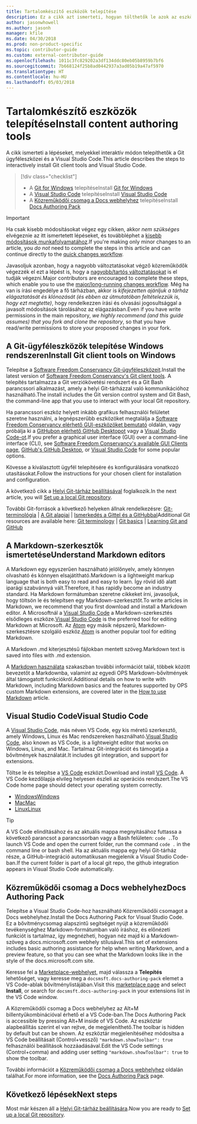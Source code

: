 ```yaml
---
title: Tartalomkészítő eszközök telepítése
description: Ez a cikk azt ismerteti, hogyan tölthetők le azok az eszközök, amelyek a Git használatához és a Markdown-fájlok szerkesztéséhez szükségesek.
author: jasonwhowell
ms.author: jasonh
manager: kfile
ms.date: 04/30/2018
ms.prod: non-product-specific
ms.topic: contributor-guide
ms.custom: external-contributor-guide
ms.openlocfilehash: 1011c3fc829202a3df134ddc80eb05b8959b7bf6
ms.sourcegitcommit: 7b668124f25b8ad0442937a3ad05b19a47af5970
ms.translationtype: HT
ms.contentlocale: hu-HU
ms.lasthandoff: 05/03/2018
---
```

# <a name="install-content-authoring-tools"></a><span data-ttu-id="3e6ec-103">Tartalomkészítő eszközök telepítése</span><span class="sxs-lookup"><span data-stu-id="3e6ec-103">Install content authoring tools</span></span>

<span data-ttu-id="3e6ec-104">A cikk ismerteti a lépéseket, melyekkel interaktív módon telepíthetők a Git ügyféleszközei és a Visual Studio Code.</span><span class="sxs-lookup"><span data-stu-id="3e6ec-104">This article describes the steps to interactively install Git client tools and Visual Studio Code.</span></span>
> [!div class="checklist"]
> * <span data-ttu-id="3e6ec-105">A [Git for Windows](https://git-scm.com/download/win) telepítése</span><span class="sxs-lookup"><span data-stu-id="3e6ec-105">Install [Git for Windows](https://git-scm.com/download/win)</span></span>
> * <span data-ttu-id="3e6ec-106">A [Visual Studio Code](https://code.visualstudio.com/) telepítése</span><span class="sxs-lookup"><span data-stu-id="3e6ec-106">Install [Visual Studio Code](https://code.visualstudio.com/)</span></span>
> * <span data-ttu-id="3e6ec-107">A [Közreműködői csomag a Docs webhelyhez](https://marketplace.visualstudio.com/items?itemName=docsmsft.docs-authoring-pack) telepítése</span><span class="sxs-lookup"><span data-stu-id="3e6ec-107">Install [Docs Authoring Pack](https://marketplace.visualstudio.com/items?itemName=docsmsft.docs-authoring-pack)</span></span>

>[!IMPORTANT]
> <span data-ttu-id="3e6ec-108">Ha csak kisebb módosításokat végez egy cikken, akkor *nem szükséges* elvégeznie az itt ismertetett lépéseket, és továbbléphet a [kisebb módosítások munkafolyamatához](index.md#quick-edits-to-existing-documents).</span><span class="sxs-lookup"><span data-stu-id="3e6ec-108">If you're making only minor changes to an article, you *do not* need to complete the steps in this article and can continue directly to the [quick changes workflow](index.md#quick-edits-to-existing-documents).</span></span>
>
> <span data-ttu-id="3e6ec-109">Javasoljuk azonban, hogy a nagyobb változtatásokat végző közreműködők végezzék el ezt a lépést is, hogy a [nagyobb/tartós változtatásokat](how-to-write-workflows-major.md) is el tudják végezni.</span><span class="sxs-lookup"><span data-stu-id="3e6ec-109">Major contributors are encouraged to complete these steps, which enable you to use the [major/long-running changes workflow](how-to-write-workflows-major.md).</span></span> <span data-ttu-id="3e6ec-110">Még ha van is írási engedélye a fő tárházban, akkor is *kifejezetten ajánljuk a tárház elágaztatását és klónozását (és ebben az útmutatóban feltételezzük is, hogy ezt megtette)*, hogy rendelkezzen írási és olvasási jogosultsággal a javasolt módosítások tárolásához az elágazásban.</span><span class="sxs-lookup"><span data-stu-id="3e6ec-110">Even if you have write permissions in the main repository, *we highly recommend (and this guide assumes) that you fork and clone the repository*, so that you have read/write permissions to store your proposed changes in your fork.</span></span>

## <a name="install-git-client-tools-on-windows"></a><span data-ttu-id="3e6ec-111">A Git-ügyféleszközök telepítése Windows rendszeren</span><span class="sxs-lookup"><span data-stu-id="3e6ec-111">Install Git client tools on Windows</span></span>

 <span data-ttu-id="3e6ec-112">Telepítse a [Software Freedom Conservancy Git-ügyféleszközeit](https://git-scm.com/download/).</span><span class="sxs-lookup"><span data-stu-id="3e6ec-112">Install the latest version of [Software Freedom Conservancy's Git client tools](https://git-scm.com/download/).</span></span> <span data-ttu-id="3e6ec-113">A telepítés tartalmazza a Git verziókövetési rendszert és a Git Bash parancssori alkalmazást, amely a helyi Git-tárházzal való kommunikációhoz használható.</span><span class="sxs-lookup"><span data-stu-id="3e6ec-113">The install includes the Git version control system and Git Bash, the command-line app that you use to interact with your local Git repository.</span></span>

<span data-ttu-id="3e6ec-114">Ha parancssori eszköz helyett inkább grafikus felhasználói felületet szeretne használni, a legnépszerűbb eszközöket megtalálja a [Software Freedom Conservancy elérhető GUI-eszközöket bemutató](https://git-scm.com/downloads/guis) oldalán, vagy próbálja ki a [GitHubon elérhető GitHub Desktopot](https://desktop.github.com/) vagy a [Visual Studio Code-ot](https://www.visualstudio.com/products/code-vs.aspx).</span><span class="sxs-lookup"><span data-stu-id="3e6ec-114">If you prefer a graphical user interface (GUI) over a command-line interface (CLI), see [Software Freedom Conservancy's available GUI Clients page](https://git-scm.com/downloads/guis), [GitHub's GitHub Desktop](https://desktop.github.com/), or [Visual Studio Code](https://www.visualstudio.com/products/code-vs.aspx) for some popular options.</span></span>

<span data-ttu-id="3e6ec-115">Kövesse a kiválasztott ügyfél telepítésére és konfigurálására vonatkozó utasításokat.</span><span class="sxs-lookup"><span data-stu-id="3e6ec-115">Follow the instructions for your chosen client for installation and configuration.</span></span>

<span data-ttu-id="3e6ec-116">A következő cikk a [Helyi Git-tárház beállításával](get-started-setup-local.md) foglalkozik.</span><span class="sxs-lookup"><span data-stu-id="3e6ec-116">In the next article, you will [Set up a local Git repository](get-started-setup-local.md).</span></span>

   <span data-ttu-id="3e6ec-117">További Git-források a következő helyeken állnak rendelkezésre: [Git-terminológia](https://help.github.com/articles/github-glossary) | [A Git alapjai](https://git-scm.com/book/en/v2/Getting-Started-Git-Basics) | [Ismerkedés a Gittel és a GitHubbal](https://help.github.com/articles/good-resources-for-learning-git-and-github/)</span><span class="sxs-lookup"><span data-stu-id="3e6ec-117">Additional Git resources are available here: [Git terminology](https://help.github.com/articles/github-glossary) | [Git basics](https://git-scm.com/book/en/v2/Getting-Started-Git-Basics) | [Learning Git and GitHub](https://help.github.com/articles/good-resources-for-learning-git-and-github/)</span></span>

## <a name="understand-markdown-editors"></a><span data-ttu-id="3e6ec-118">A Markdown-szerkesztők ismertetése</span><span class="sxs-lookup"><span data-stu-id="3e6ec-118">Understand Markdown editors</span></span>

<span data-ttu-id="3e6ec-119">A Markdown egy egyszerűen használható jelölőnyelv, amely könnyen olvasható és könnyen elsajátítható.</span><span class="sxs-lookup"><span data-stu-id="3e6ec-119">Markdown is a lightweight markup language that is both easy to read and easy to learn.</span></span> <span data-ttu-id="3e6ec-120">Így rövid idő alatt iparági szabvánnyá vált.</span><span class="sxs-lookup"><span data-stu-id="3e6ec-120">Therefore, it has rapidly become an industry standard.</span></span> <span data-ttu-id="3e6ec-121">Ha Markdown formátumban szeretne cikkeket írni, javasoljuk, hogy töltsön le és telepítsen egy Markdown-szerkesztőt.</span><span class="sxs-lookup"><span data-stu-id="3e6ec-121">To write articles in Markdown, we recommend that you first download and install a Markdown editor.</span></span>  <span data-ttu-id="3e6ec-122">A Microsoftnál a [Visual Studio Code](https://code.visualstudio.com/) a Markdown-szerkesztés elsődleges eszköze.</span><span class="sxs-lookup"><span data-stu-id="3e6ec-122">[Visual Studio Code](https://code.visualstudio.com/) is the preferred tool for editing Markdown at Microsoft.</span></span> <span data-ttu-id="3e6ec-123">Az [Atom](https://atom.io) egy másik népszerű, Markdown-szerkesztésre szolgáló eszköz.</span><span class="sxs-lookup"><span data-stu-id="3e6ec-123">[Atom](https://atom.io) is another popular tool for editing Markdown.</span></span>

<span data-ttu-id="3e6ec-124">A Markdown .md kiterjesztésű fájlokban mentett szöveg.</span><span class="sxs-lookup"><span data-stu-id="3e6ec-124">Markdown text is saved into files with .md extension.</span></span>

<span data-ttu-id="3e6ec-125">A [Markdown használata](how-to-write-use-markdown.md) szakaszban további információt talál, többek között bevezetőt a Markdownba, valamint az egyedi OPS Markdown-bővítmények által támogatott funkciókról.</span><span class="sxs-lookup"><span data-stu-id="3e6ec-125">Additional details on how to write with Markdown, including Markdown basics and the features supported by OPS custom Markdown extensions, are covered later in the [How to use Markdown](how-to-write-use-markdown.md) article.</span></span>

## <a name="visual-studio-code"></a><span data-ttu-id="3e6ec-126">Visual Studio Code</span><span class="sxs-lookup"><span data-stu-id="3e6ec-126">Visual Studio Code</span></span>

<span data-ttu-id="3e6ec-127">A [Visual Studio Code](https://code.visualstudio.com/), más néven VS Code, egy kis méretű szerkesztő, amely Windows, Linux és Mac rendszereken használható.</span><span class="sxs-lookup"><span data-stu-id="3e6ec-127">[Visual Studio Code](https://code.visualstudio.com/), also known as VS Code, is a lightweight editor that works on Windows, Linux, and Mac.</span></span> <span data-ttu-id="3e6ec-128">Tartalmaz Git-integrációt és támogatja a bővítmények használatát.</span><span class="sxs-lookup"><span data-stu-id="3e6ec-128">It includes git integration, and support for extensions.</span></span>

<span data-ttu-id="3e6ec-129">Töltse le és telepítse a [VS Code](https://code.visualstudio.com/) eszközt.</span><span class="sxs-lookup"><span data-stu-id="3e6ec-129">Download and install [VS Code](https://code.visualstudio.com/).</span></span> <span data-ttu-id="3e6ec-130">A VS Code kezdőlapja elvileg helyesen észleli az operációs rendszert.</span><span class="sxs-lookup"><span data-stu-id="3e6ec-130">The VS Code home page should detect your operating system correctly.</span></span>

- [<span data-ttu-id="3e6ec-131">Windows</span><span class="sxs-lookup"><span data-stu-id="3e6ec-131">Windows</span></span>](https://code.visualstudio.com/docs/setup/windows)
- [<span data-ttu-id="3e6ec-132">Mac</span><span class="sxs-lookup"><span data-stu-id="3e6ec-132">Mac</span></span>](https://code.visualstudio.com/docs/setup/mac)
- [<span data-ttu-id="3e6ec-133">Linux</span><span class="sxs-lookup"><span data-stu-id="3e6ec-133">Linux</span></span>](https://code.visualstudio.com/docs/setup/linux)

> [!TIP]
> <span data-ttu-id="3e6ec-134">A VS Code elindításához és az aktuális mappa megnyitásához futtassa a következő parancsot a parancssorban vagy a Bash felületen: `code .`.</span><span class="sxs-lookup"><span data-stu-id="3e6ec-134">To launch VS Code and open the current folder, run the command `code .` in the command line or bash shell.</span></span> <span data-ttu-id="3e6ec-135">Ha az aktuális mappa egy helyi Git-tárház része, a GitHub-integráció automatikusan megjelenik a Visual Studio Code-ban.</span><span class="sxs-lookup"><span data-stu-id="3e6ec-135">If the current folder is part of a local git repo, the github integration appears in Visual Studio Code automatically.</span></span>

## <a name="docs-authoring-pack"></a><span data-ttu-id="3e6ec-136">Közreműködői csomag a Docs webhelyhez</span><span class="sxs-lookup"><span data-stu-id="3e6ec-136">Docs Authoring Pack</span></span>
<span data-ttu-id="3e6ec-137">Telepítse a Visual Studio Code-hoz használható Közreműködői csomagot a Docs webhelyhez.</span><span class="sxs-lookup"><span data-stu-id="3e6ec-137">Install the Docs Authoring Pack for Visual Studio Code.</span></span> <span data-ttu-id="3e6ec-138">Ez a bővítménycsomag alapszintű segítséget nyújt a közreműködői tevékenységhez Markdown-formátumban való íráshoz, és előnézeti funkciót is tartalmaz, így megnézheti, hogyan néz majd ki a Markdown-szöveg a docs.microsoft.com webhely stílusával.</span><span class="sxs-lookup"><span data-stu-id="3e6ec-138">This set of extensions includes basic authoring assistance for help when writing Markdown, and a preview feature, so that you can see what the Markdown looks like in the style of the docs.microsoft.com site.</span></span>

   <span data-ttu-id="3e6ec-139">Keresse fel a [Marketplace-webhelyet](https://marketplace.visualstudio.com/items?itemName=docsmsft.docs-authoring-pack), majd válassza a **Telepítés** lehetőséget, vagy keresse meg a `docsmsft.docs-authoring-pack` elemet a VS Code-ablak bővítménylistájában.</span><span class="sxs-lookup"><span data-stu-id="3e6ec-139">Visit this [marketplace page](https://marketplace.visualstudio.com/items?itemName=docsmsft.docs-authoring-pack) and select **Install**, or search for `docsmsft.docs-authoring-pack` in your extensions list in the VS Code window.</span></span> 

   <span data-ttu-id="3e6ec-140">A Közreműködői csomag a Docs webhelyhez az Alt+M billentyűkombinációval érhető el a VS Code-ban.</span><span class="sxs-lookup"><span data-stu-id="3e6ec-140">The Docs Authoring Pack is accessible by pressing Alt+M inside of VS Code.</span></span> <span data-ttu-id="3e6ec-141">Az eszköztár alapbeállítás szerint el van rejtve, de megjeleníthető.</span><span class="sxs-lookup"><span data-stu-id="3e6ec-141">The toolbar is hidden by default but can be shown.</span></span> <span data-ttu-id="3e6ec-142">Az eszköztár megjelenítéséhez módosítsa a VS Code beállításait (Control+vessző) `"markdown.showToolbar": true` felhasználói beállítások hozzáadásával.</span><span class="sxs-lookup"><span data-stu-id="3e6ec-142">Edit the VS Code settings (Control+comma) and adding user setting `"markdown.showToolbar": true` to show the toolbar.</span></span>

   <span data-ttu-id="3e6ec-143">További információt a [Közreműködői csomag a Docs webhelyhez](how-to-write-docs-auth-pack.md) oldalán találhat.</span><span class="sxs-lookup"><span data-stu-id="3e6ec-143">For more information, see the [Docs Authoring Pack](how-to-write-docs-auth-pack.md) page.</span></span>


## <a name="next-steps"></a><span data-ttu-id="3e6ec-144">Következő lépések</span><span class="sxs-lookup"><span data-stu-id="3e6ec-144">Next steps</span></span>

<span data-ttu-id="3e6ec-145">Most már készen áll a [Helyi Git-tárház beállítására](get-started-setup-local.md).</span><span class="sxs-lookup"><span data-stu-id="3e6ec-145">Now you are ready to [Set up a local Git repository](get-started-setup-local.md).</span></span>
